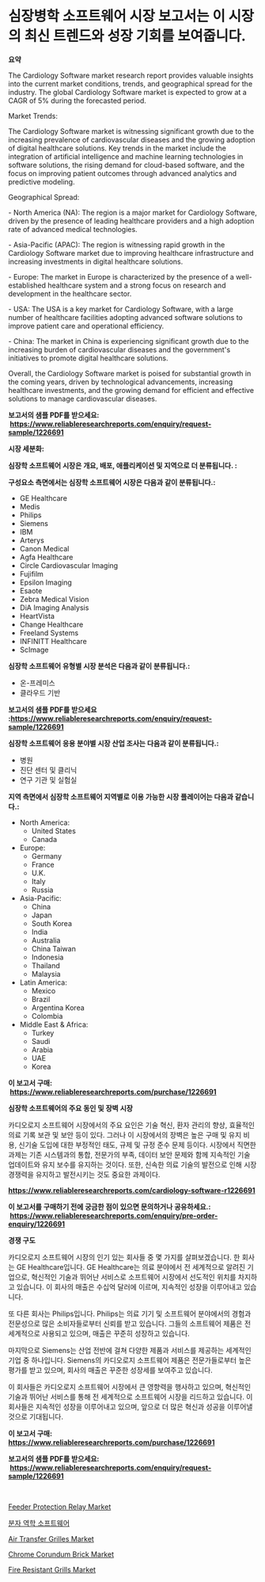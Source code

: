 <p><h1>심장병학 소프트웨어 시장 보고서는 이 시장의 최신 트렌드와 성장 기회를 보여줍니다.</h1></p><p><strong>요약</strong></p>
<p><p>The Cardiology Software market research report provides valuable insights into the current market conditions, trends, and geographical spread for the industry. The global Cardiology Software market is expected to grow at a CAGR of 5% during the forecasted period.</p><p>Market Trends:</p><p>The Cardiology Software market is witnessing significant growth due to the increasing prevalence of cardiovascular diseases and the growing adoption of digital healthcare solutions. Key trends in the market include the integration of artificial intelligence and machine learning technologies in software solutions, the rising demand for cloud-based software, and the focus on improving patient outcomes through advanced analytics and predictive modeling.</p><p>Geographical Spread:</p><p>- North America (NA): The region is a major market for Cardiology Software, driven by the presence of leading healthcare providers and a high adoption rate of advanced medical technologies.</p><p>- Asia-Pacific (APAC): The region is witnessing rapid growth in the Cardiology Software market due to improving healthcare infrastructure and increasing investments in digital healthcare solutions.</p><p>- Europe: The market in Europe is characterized by the presence of a well-established healthcare system and a strong focus on research and development in the healthcare sector.</p><p>- USA: The USA is a key market for Cardiology Software, with a large number of healthcare facilities adopting advanced software solutions to improve patient care and operational efficiency.</p><p>- China: The market in China is experiencing significant growth due to the increasing burden of cardiovascular diseases and the government's initiatives to promote digital healthcare solutions.</p><p>Overall, the Cardiology Software market is poised for substantial growth in the coming years, driven by technological advancements, increasing healthcare investments, and the growing demand for efficient and effective solutions to manage cardiovascular diseases.</p></p>
<p><strong>보고서의 샘플 PDF를 받으세요: &nbsp;<a href="https://www.reliableresearchreports.com/enquiry/request-sample/1226691">https://www.reliableresearchreports.com/enquiry/request-sample/1226691</a></strong></p>
<p><strong>시장 세분화:</strong></p>
<p><strong> 심장학 소프트웨어 시장은 개요, 배포, 애플리케이션 및 지역으로 더 분류됩니다. :</strong></p>
<p><strong>구성요소 측면에서는 심장학 소프트웨어 시장은 다음과 같이 분류됩니다.:</strong></p>
<p><ul><li>GE Healthcare</li><li>Medis</li><li>Philips</li><li>Siemens</li><li>IBM</li><li>Arterys</li><li>Canon Medical</li><li>Agfa Healthcare</li><li>Circle Cardiovascular Imaging</li><li>Fujifilm</li><li>Epsilon Imaging</li><li>Esaote</li><li>Zebra Medical Vision</li><li>DiA Imaging Analysis</li><li>HeartVista</li><li>Change Healthcare</li><li>Freeland Systems</li><li>INFINITT Healthcare</li><li>ScImage</li></ul></p>
<p><strong> 심장학 소프트웨어 유형별 시장 분석은 다음과 같이 분류됩니다.:</strong></p>
<p><ul><li>온-프레미스</li><li>클라우드 기반</li></ul></p>
<p><strong>보고서의 샘플 PDF를 받으세요 :<a href="https://www.reliableresearchreports.com/enquiry/request-sample/1226691">https://www.reliableresearchreports.com/enquiry/request-sample/1226691</a></strong></p>
<p><strong> 심장학 소프트웨어 응용 분야별 시장 산업 조사는 다음과 같이 분류됩니다.:</strong></p>
<p><ul><li>병원</li><li>진단 센터 및 클리닉</li><li>연구 기관 및 실험실</li></ul></p>
<p><strong>지역 측면에서 심장학 소프트웨어 지역별로 이용 가능한 시장 플레이어는 다음과 같습니다.:</strong></p>
<p><ul>
    <li>
        North America:
        <ul>
            <li>United States</li>
            <li>Canada</li>
        </ul>
    </li>
    <li>
        Europe:
        <ul>
            <li>Germany</li>
            <li>France</li>
            <li>U.K.</li>
            <li>Italy</li>
            <li>Russia</li>
        </ul>
    </li>
    <li>
        Asia-Pacific:
        <ul>
            <li>China</li>
            <li>Japan</li>
            <li>South Korea</li>
            <li>India</li>
            <li>Australia</li>
            <li>China Taiwan</li>
            <li>Indonesia</li>
            <li>Thailand</li>
            <li>Malaysia</li>
        </ul>
    </li>
    <li>
        Latin America:
        <ul>
            <li>Mexico</li>
            <li>Brazil</li>
            <li>Argentina Korea</li>
            <li>Colombia</li>
        </ul>
    </li>
    <li>
        Middle East & Africa:
        <ul>
            <li>Turkey</li>
            <li>Saudi</li>
            <li>Arabia</li>
            <li>UAE</li>
            <li>Korea</li>
        </ul>
    </li>
    </ul></p>
<p><strong>이 보고서 구매: &nbsp;<a href="https://www.reliableresearchreports.com/purchase/1226691">https://www.reliableresearchreports.com/purchase/1226691</a></strong></p>
<p><strong>심장학 소프트웨어의 주요 동인 및 장벽 시장</strong></p>
<p><p>카디오로지 소프트웨어 시장에서의 주요 요인은 기술 혁신, 환자 관리의 향상, 효율적인 의료 기록 보관 및 보안 등이 있다. 그러나 이 시장에서의 장벽은 높은 구매 및 유지 비용, 신기술 도입에 대한 부정적인 태도, 규제 및 규정 준수 문제 등이다. 시장에서 직면한 과제는 기존 시스템과의 통합, 전문가의 부족, 데이터 보안 문제와 함께 지속적인 기술 업데이트와 유지 보수를 유지하는 것이다. 또한, 신속한 의료 기술의 발전으로 인해 시장 경쟁력을 유지하고 발전시키는 것도 중요한 과제이다.</p></p>
<p><strong><a href="https://www.reliableresearchreports.com/cardiology-software-r1226691">https://www.reliableresearchreports.com/cardiology-software-r1226691</a></strong></p>
<p><strong>이 보고서를 구매하기 전에 궁금한 점이 있으면 문의하거나 공유하세요.: &nbsp;<a href="https://www.reliableresearchreports.com/enquiry/pre-order-enquiry/1226691">https://www.reliableresearchreports.com/enquiry/pre-order-enquiry/1226691</a></strong></p>
<p><strong>경쟁 구도</strong></p>
<p><p>카디오로지 소프트웨어 시장의 인기 있는 회사들 중 몇 가지를 살펴보겠습니다. 한 회사는 GE Healthcare입니다. GE Healthcare는 의료 분야에서 전 세계적으로 알려진 기업으로, 혁신적인 기술과 뛰어난 서비스로 소프트웨어 시장에서 선도적인 위치를 차지하고 있습니다. 이 회사의 매출은 수십억 달러에 이르며, 지속적인 성장을 이루어내고 있습니다.</p><p>또 다른 회사는 Philips입니다. Philips는 의료 기기 및 소프트웨어 분야에서의 경험과 전문성으로 많은 소비자들로부터 신뢰를 받고 있습니다. 그들의 소프트웨어 제품은 전 세계적으로 사용되고 있으며, 매출은 꾸준히 성장하고 있습니다.</p><p>마지막으로 Siemens는 산업 전반에 걸쳐 다양한 제품과 서비스를 제공하는 세계적인 기업 중 하나입니다. Siemens의 카디오로지 소프트웨어 제품은 전문가들로부터 높은 평가를 받고 있으며, 회사의 매출은 꾸준한 성장세를 보여주고 있습니다.</p><p>이 회사들은 카디오로지 소프트웨어 시장에서 큰 영향력을 행사하고 있으며, 혁신적인 기술과 뛰어난 서비스를 통해 전 세계적으로 소프트웨어 시장을 리드하고 있습니다. 이 회사들은 지속적인 성장을 이루어내고 있으며, 앞으로 더 많은 혁신과 성공을 이루어낼 것으로 기대됩니다.</p></p>
<p><strong>이 보고서 구매: &nbsp; <a href="https://www.reliableresearchreports.com/purchase/1226691">https://www.reliableresearchreports.com/purchase/1226691</a></strong></p>
<p><strong>보고서의 샘플 PDF를 받으세요: &nbsp;<a href="https://www.reliableresearchreports.com/enquiry/request-sample/1226691">https://www.reliableresearchreports.com/enquiry/request-sample/1226691</a></strong><strong></strong></p>
<p>&nbsp;</p>
<p><p><a href="https://sulfuric-clavicle-d39.notion.site/Feeder-Protection-Relay-Market-Competitive-Analysis-Market-Trends-and-Forecast-to-2031-9b331e5b70724173ba089af52b3fc574">Feeder Protection Relay Market</a></p><p><a href="https://github.com/BrettWeberrt8767765/Market-Research-Report-List-1/blob/main/970933327334.md">분자 역학 소프트웨어</a></p><p><a href="https://view.publitas.com/reportprime-1/air-transfer-grilles-market-competitive-analysis-market-trends-and-forecast-to-2031/">Air Transfer Grilles Market</a></p><p><a href="https://issuu.com/reportprime-2/docs/chrome-corundum-brick-market-size-2030.pptx">Chrome Corundum Brick Market</a></p><p><a href="https://view.publitas.com/reportprime-1/fire-resistant-grills-market-research-report-its-history-and-forecast-2024-to-2031/">Fire Resistant Grills Market</a></p></p>